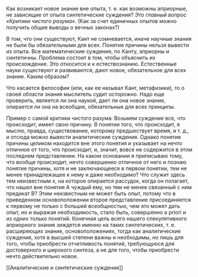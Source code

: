 Как возникает новое знание вне опыта, т. е. как возможны априорные, не зависящие от опыта синтетические суждения? _Это главный вопрос «Критики чистого разума»._ (Как за счет единичных опытов можно получить общие выводы о вечных законах?)

В том, что они существуют, Кант не сомневается, иначе научные знания не были бы обязательными для всех. Понятие причины нельзя вывести из опыта. Все математические суждения, по Канту, априорны и синтетичны. Проблема состоит в том, чтобы объяснить их происхождение. Это относится и к естествознанию. Естественные науки существуют и развиваются, дают новое, обязательное для всех знание. Каким образом?

Что касается философии (или, как ее называл Кант, метафизики), то о своей области знания мыслитель судит осторожно. Надо еще проверить, является ли она наукой, дает ли она новое знание, опирается ли она на всеобщие, обязательные для всех принципы.

Пример с самой критики чистого разума:
Возьмем суждение все, что происходит, имеет свою причину. В понятии того, что происходит, я мыслю, правда, существование, которому предшествует время, и т. д., и отсюда можно вывести аналитические суждения. Однако понятие причины целиком находится вне этого понятия и указывает на нечто отличное от того, что происходит, и, значит, вовсе не содержится в этом последнем представлении. На каком основании я приписываю тому, что вообще происходит, нечто совершенно отличное от него и познаю понятие причины, хотя и не заключающееся в первом понятии, тем не менее принадлежащее к нему и даже необходимо? Что служит здесь тем неизвестным х, на которое опирается рассудок, когда он полагает, что нашел вне понятия А чуждый ему, но тем не менее связанный с ним предикат B? Этим неизвестным не может быть опыт, потому что в приведенном основоположении второе представление присоединяется к первому не только с большей всеобщностью, чем это может дать опыт, но и выражая необходимость, стало быть, совершенно а priori и из одних только понятий. Конечная цель всего нашего спекулятивного априорного знания зиждется именно на таких синтетических, т. е. расширяющих знание, основоположениях, тогда как аналитические суждения, хотя в высшей степени важны и необходимы, но лишь для того, чтобы приобрести отчетливость понятий, требующуюся для достоверного и широкого синтеза, а не для того, чтобы приобрести нечто действительно новое.

[[Аналитические и синтетические суждения]]
